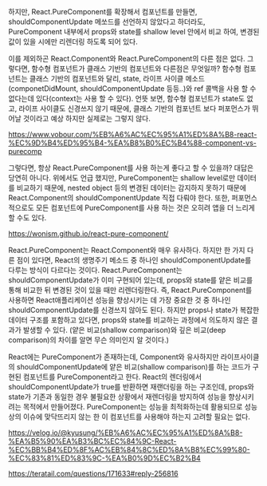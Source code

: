 하지만, React.PureComponent를 확장해서 컴포넌트를 만들면, shouldComponentUpdate 메쏘드를 선언하지 않았다고 하더라도, PureComponent 내부에서 props와 state를 shallow level 안에서 비교 하여, 변경된 값이 있을 시에만 리렌더링 하도록 되어 있다.

이를 제외하곤 React.Component와 React.PureComponent의 다른 점은 없다. 그렇다면, 함수형 컴포넌트가 클래스 기반의 컴포넌트와 다른점은 무엇일까? 함수형 컴포넌트는 클래스 기반의 컴포넌트와 달리, state, 라이프 사이클 메소드(componetDidMount, shouldComponentUpdate 등등..)와 ref 콜백을 사용 할 수 없다는데 있다(context는 사용 할 수 있다). 언뜻 보면, 함수형 컴포넌트가 state도 없고, 라이프 사이클도 신경쓰지 않기 때문에, 클래스 기반의 컴포넌트 보다 퍼포먼스가 뛰어날 것이라고 예상 하지만 실제로는 그렇지 않다.

https://www.vobour.com/%EB%A6%AC%EC%95%A1%ED%8A%B8-react-%EC%9D%B4%ED%95%B4-%EA%B8%B0%EC%B4%88-component-vs-purecomp

그렇다면, 항상 React.PureComponent를 사용 하는게 좋다고 할 수 있을까? 대답은 당연히 아니다. 위에서도 언급 했지만, PureComponent는 shallow level로만 데이터를 비교하기 때문에, nested object 등의 변경된 데이터는 감지하지 못하기 때문에 React.Component의 shouldComponentUpdate 직접 다뤄야 한다. 또한, 퍼포먼스 적으로도 모든 컴포넌트에 PureComponent를 사용 하는 것은 오히려 앱을 더 느리게 할 수도 있다.

https://wonism.github.io/react-pure-component/

React.PureComponent는 React.Component와 매우 유사하다. 하지만 한 가지 다른 점이 있다면, React의 생명주기 메소드 중 하나인 shouldComponentUpdate를 다루는 방식이 다르다는 것이다.
React.PureComponent는 shouldComponentUpdate가 이미 구현되어 있는데, props와 state를 얕은 비교를 통해 비교한 뒤 변경된 것이 있을 때만 리렌더링한다.
즉, React.PureComponent를 사용하면 React애플리케이션 성능을 향상시키는 데 가장 중요한 것 중 하나인 shouldComponentUpdate를 신경쓰지 않아도 된다.
하지만 props나 state가 복잡한 데이터 구조를 포함하고 있다면, props와 state를 비교하는 과정에서 의도하지 않은 결과가 발생할 수 있다.
(얕은 비교(shallow comparison)와 깊은 비교(deep comparison)의 차이를 알면 무슨 의미인지 알 것이다.)

React에는 PureComponent가 존재하는데, Component와 유사하지만 라이프사이클의 shouldComponentUpdate에 얕은 비교(shallow comparison)를 하는 코드가 구현된 컴포넌트를 PureComponent라고 한다. React의 렌더링에서 shouldComponentUpdate가 true를 반환하면 재랜더링을 하는 구조인데, props와 state가 기존과 동일한 경우 불필요한 상황에서 재렌더링을 방지하여 성능을 향상시키려는 목적에서 만들어졌다.
PureComponent는 성능을 최적화하는데 활용되므로 성능상의 이슈에 맞닥뜨리지 않는 한 이 컴포넌트를 사용해야 하는지 고려할 필요는 없다.

https://velog.io/@kyusung/%EB%A6%AC%EC%95%A1%ED%8A%B8-%EA%B5%90%EA%B3%BC%EC%84%9C-React-%EC%BB%B4%ED%8F%AC%EB%84%8C%ED%8A%B8%EC%99%80-%EC%83%81%ED%83%9C-%EA%B0%9D%EC%B2%B4

https://teratail.com/questions/171633#reply-256816
